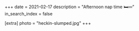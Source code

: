 +++
date = 2021-02-17
description = "Afternoon nap time 🛏️💤"
in_search_index = false

[extra]
photo = "heckin-slumped.jpg"
+++

